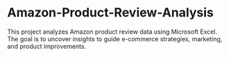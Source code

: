 # Amazon-Product-Review-Analysis
This project analyzes Amazon product review data using Microsoft Excel. The goal is to uncover insights to guide e-commerce strategies, marketing, and product improvements.
